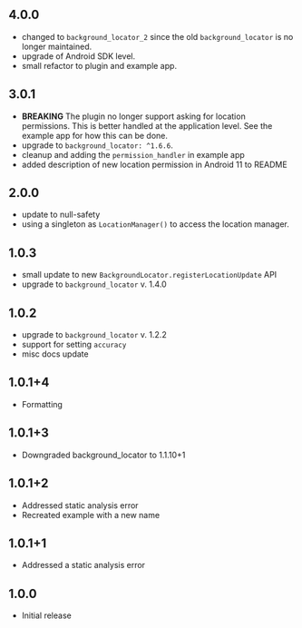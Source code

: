 ## 4.0.0

* changed to `background_locator_2` since the old `background_locator` is no longer maintained.
* upgrade of Android SDK level.
* small refactor to plugin and example app.

## 3.0.1

* **BREAKING** The plugin no longer support asking for location permissions. This is better handled at the application level. See the example app for how this can be done.
* upgrade to `background_locator: ^1.6.6`.
* cleanup and adding the `permission_handler` in example app
* added description of new location permission in Android 11 to README

## 2.0.0

* update to null-safety
* using a singleton as `LocationManager()` to access the location manager.

## 1.0.3

* small update to new `BackgroundLocator.registerLocationUpdate` API
* upgrade to `background_locator` v. 1.4.0

## 1.0.2

* upgrade to `background_locator` v. 1.2.2
* support for setting `accuracy`
* misc docs update

## 1.0.1+4

* Formatting

## 1.0.1+3

* Downgraded background_locator to 1.1.10+1

## 1.0.1+2

* Addressed static analysis error
* Recreated example with a new name

## 1.0.1+1

* Addressed a static analysis error

## 1.0.0

* Initial release
